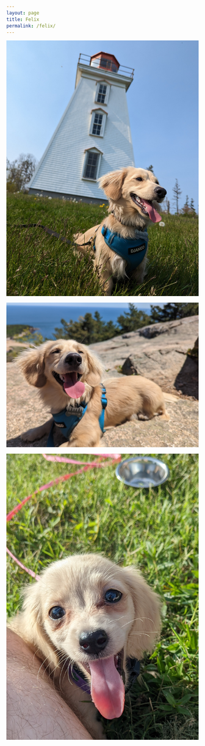 ```yaml
--- 
layout: page
title: Felix
permalink: /felix/
---
```


![Felix](./images/felix_lighthouse.jpg)

![Felix](./images/felix_hiking.jpg)

![Felix](./images/felix_headshot.jpg)
